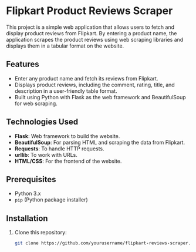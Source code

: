 # Flipkart Product Reviews Scraper

This project is a simple web application that allows users to fetch and display product reviews from Flipkart. By entering a product name, the application scrapes the product reviews using web scraping libraries and displays them in a tabular format on the website.

## Features

- Enter any product name and fetch its reviews from Flipkart.
- Displays product reviews, including the comment, rating, title, and description in a user-friendly table format.
- Built using Python with Flask as the web framework and BeautifulSoup for web scraping.

## Technologies Used

- **Flask**: Web framework to build the website.
- **BeautifulSoup**: For parsing HTML and scraping the data from Flipkart.
- **Requests**: To handle HTTP requests.
- **urllib**: To work with URLs.
- **HTML/CSS**: For the frontend of the website.

## Prerequisites

- Python 3.x
- `pip` (Python package installer)

## Installation

1. Clone this repository:
   ```bash
   git clone https://github.com/yourusername/flipkart-reviews-scraper.git
